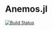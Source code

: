 # Anemos.jl

[![Build Status](https://github.com/thezachdrake/Anemos.jl/actions/workflows/CI.yml/badge.svg?branch=main)](https://github.com/thezachdrake/Anemos.jl/actions/workflows/CI.yml?query=branch%3Amain)
